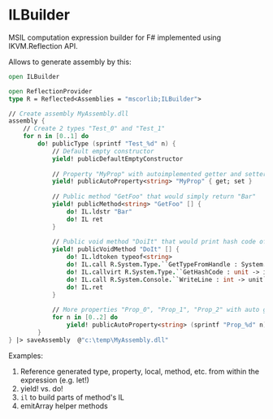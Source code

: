 ILBuilder
=========

MSIL computation expression builder for F# implemented using IKVM.Reflection API.

Allows to generate assembly by this:

``` fsharp
open ILBuilder

open ReflectionProvider
type R = Reflected<Assemblies = "mscorlib;ILBuilder">

// Create assembly MyAssembly.dll
assembly {
    // Create 2 types "Test_0" and "Test_1"
    for n in [0..1] do
        do! publicType (sprintf "Test_%d" n) {
            // Default empty constructor
            yield! publicDefaultEmptyConstructor
        
            // Property "MyProp" with autoimplemented getter and setter
            yield! publicAutoProperty<string> "MyProp" { get; set }
            
            // Public method "GetFoo" that would simply return "Bar"
            yield! publicMethod<string> "GetFoo" [] {
                do! IL.ldstr "Bar"
                do! IL ret
            }
            
            // Public void method "DoiIt" that would print hash code of String type
            yield! publicVoidMethod "DoIt" [] {
                do! IL.ldtoken typeof<string>
                do! IL.call R.System.Type.``GetTypeFromHandle : System.RuntimeTypeHandle -> System.Type``
                do! IL.callvirt R.System.Type.``GetHashCode : unit -> int``
                do! IL.call R.System.Console.``WriteLine : int -> unit``
                do! IL.ret
            }
            
            // More properties "Prop_0", "Prop_1", "Prop_2" with auto getter and setter
            for n in [0..2] do
                yield! publicAutoProperty<string> (sprintf "Prop_%d" n) { get; set }
        }
} |> saveAssembly  @"c:\temp\MyAssembly.dll"
```

Examples:
1. Reference generated type, property, local, method, etc. from within the expression (e.g. let!)
2. yield! vs. do!
3. `il` to build parts of method's IL 
4. emitArray helper methods
